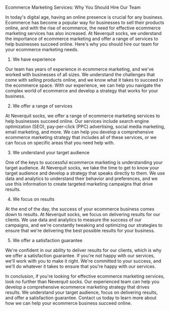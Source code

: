 Ecommerce Marketing Services: Why You Should Hire Our Team

In today's digital age, having an online presence is crucial for any business. Ecommerce has become a popular way for businesses to sell their products online, and with the rise of ecommerce, the need for effective ecommerce marketing services has also increased. At Neverquit socks, we understand the importance of ecommerce marketing and offer a range of services to help businesses succeed online. Here's why you should hire our team for your ecommerce marketing needs.

1. We have experience

Our team has years of experience in ecommerce marketing, and we've worked with businesses of all sizes. We understand the challenges that come with selling products online, and we know what it takes to succeed in the ecommerce space. With our experience, we can help you navigate the complex world of ecommerce and develop a strategy that works for your business.

2. We offer a range of services

At Neverquit socks, we offer a range of ecommerce marketing services to help businesses succeed online. Our services include search engine optimization (SEO), pay-per-click (PPC) advertising, social media marketing, email marketing, and more. We can help you develop a comprehensive ecommerce marketing strategy that includes all of these services, or we can focus on specific areas that you need help with.

3. We understand your target audience

One of the keys to successful ecommerce marketing is understanding your target audience. At Neverquit socks, we take the time to get to know your target audience and develop a strategy that speaks directly to them. We use data and analytics to understand their behavior and preferences, and we use this information to create targeted marketing campaigns that drive results.

4. We focus on results

At the end of the day, the success of your ecommerce business comes down to results. At Neverquit socks, we focus on delivering results for our clients. We use data and analytics to measure the success of our campaigns, and we're constantly tweaking and optimizing our strategies to ensure that we're delivering the best possible results for your business.

5. We offer a satisfaction guarantee

We're confident in our ability to deliver results for our clients, which is why we offer a satisfaction guarantee. If you're not happy with our services, we'll work with you to make it right. We're committed to your success, and we'll do whatever it takes to ensure that you're happy with our services.

In conclusion, if you're looking for effective ecommerce marketing services, look no further than Neverquit socks. Our experienced team can help you develop a comprehensive ecommerce marketing strategy that drives results. We understand your target audience, focus on delivering results, and offer a satisfaction guarantee. Contact us today to learn more about how we can help your ecommerce business succeed online.